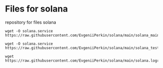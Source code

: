 # Files for solana
repository for files solana

```
wget -O solana.service https://raw.githubusercontent.com/EvgeniiPerkin/solana/main/solana_main.service
```
```
wget -O solana.service https://raw.githubusercontent.com/EvgeniiPerkin/solana/main/solana_test.service
```
```
wget https://raw.githubusercontent.com/EvgeniiPerkin/solana/main/solana.logrotate
```
